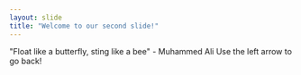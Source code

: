 ```yaml
---
layout: slide
title: "Welcome to our second slide!"
---
```

"Float like a butterfly, sting like a bee" - Muhammed Ali
Use the left arrow to go back!

